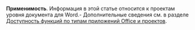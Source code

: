   **Применимость**. Информация в этой статье относится к проектам уровня документа для Word.\- Дополнительные сведения см. в разделе [Доступность функций по типам приложений Office и проектов](../../vsto/features-available-by-office-application-and-project-type.md).

  